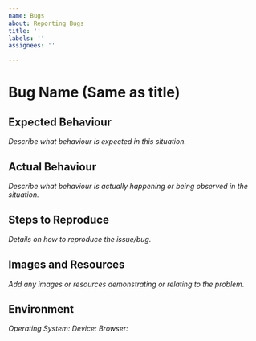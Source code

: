 ```yaml
---
name: Bugs
about: Reporting Bugs
title: ''
labels: ''
assignees: ''

---
```


# Bug Name (Same as title)
## Expected Behaviour
*Describe what behaviour is expected in this situation.*  

## Actual Behaviour
*Describe what behaviour is actually happening or being observed in the situation.*  

## Steps to Reproduce
*Details on how to reproduce the issue/bug.*

## Images and Resources
*Add any images or resources demonstrating or relating to the problem.*

## Environment
*Operating System:*
*Device:*
*Browser:*